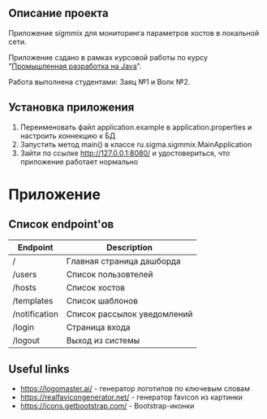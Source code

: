 ## Описание проекта
Приложение sigmmix для мониторинга параметров хостов в локальной сети. 

Приложение сздано в рамках курсовой работы по курсу "[Промышленная разработка на Java](https://study.naumen.ru/sd/operator/#uuid:course$3177602)".

Работа выполнена студентами: Заяц №1 и Волк №2.

## Установка приложения

1. Переименовать файл application.example в application.properties и настроить коннекцию к БД
2. Запустить метод main() в классе ru.sigma.sigmmix.MainApplication
3. Зайти по ссылке http://127.0.0.1:8080/ и удостовериться, что приложение работает нормально

# Приложение

## Список endpoint'ов

| Endpoint      | Description                 |
|---------------|-----------------------------|
| /             | Главная страница дашборда   |
| /users        | Список пользовтелей         |
| /hosts        | Список хостов               |
| /templates    | Список шаблонов             |
| /notification | Список рассылок уведомлений |
| /login        | Страница входа              |
| /logout       | Выход из системы            |


## Useful links
* https://logomaster.ai/ - генератор логотипов по ключевым словам
* https://realfavicongenerator.net/ - генератор favicon из картинки
* https://icons.getbootstrap.com/ - Bootstrap-иконки 
